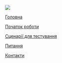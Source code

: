 <div class="footer-bar">

  <div class="footer-top-items">

[<img src="../assets/content/Logo_XS2ASandbox.png" class="logo">](https://dev-modelbank-devportal.cloud.adorsys.de/home)

  <div>

<a href="#" class="footer-item" id="footerLogo">Головна</a>

<a href="#" class="footer-item" id="gettingStarted">Початок роботи</a>

<a href="#" class="footer-item" id="testCase">Сценарії для тестування</a>

<a href="#" class="footer-item" id="faq">Питання</a>

<a href="#" class="footer-item" id="contacts">Контакти</a>

  </div>
  </div>

  <div class ="social-media">

[<i class="social-media-icon fab fa-facebook-f"></i>](https://www.facebook.com/adorsysGmbH)
[<i class="social-media-icon fab fa-twitter"></i>](https://twitter.com/adorsys)
[<i class="social-media-icon fab fa-xing"></i>](https://www.xing.com/companies/adorsysgmbh%26cokg)
[<i class="social-media-icon fab fa-linkedin-in"></i>](https://www.linkedin.com/company/adorsys)

  </div>

</div>
